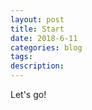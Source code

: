 ```yaml
---
layout: post
title: Start
date: 2018-6-11
categories: blog
tags: 
description: 
---
```


Let's go!












